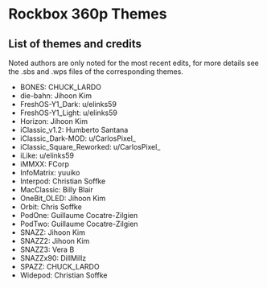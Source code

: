 # Rockbox 360p Themes

## List of themes and credits
Noted authors are only noted for the most recent edits, for more details see the .sbs and .wps files of the corresponding themes.

- BONES: CHUCK\_LARDO
- die-bahn: Jihoon Kim
- FreshOS-Y1\_Dark: u/elinks59
- FreshOS-Y1\_Light: u/elinks59
- Horizon: Jihoon Kim
- iClassic\_v1.2: Humberto Santana
- iClassic\_Dark-MOD: u/CarlosPixel\_
- iClassic\_Square\_Reworked: u/CarlosPixel\_
- iLike: u/elinks59
- iMMXX: FCorp
- InfoMatrix: yuuiko
- Interpod: Christian Soffke
- MacClassic: Billy Blair
- OneBit\_OLED: Jihoon Kim
- Orbit: Chris Soffke
- PodOne: Guillaume Cocatre-Zilgien
- PodTwo: Guillaume Cocatre-Zilgien
- SNAZZ: Jihoon Kim
- SNAZZ2: Jihoon Kim
- SNAZZ3: Vera B
- SNAZZx90: DillMillz
- SPAZZ: CHUCK\_LARDO
- Widepod: Christian Soffke
